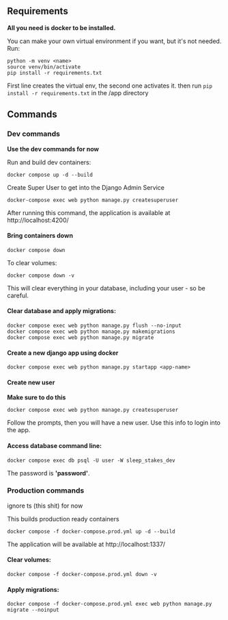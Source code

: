 ## Requirements

**All you need is docker to be installed.**

You can make your own virtual environment if you want, but it's not needed. Run:

```shell
python -m venv <name>
source venv/bin/activate
pip install -r requirements.txt
```

First line creates the virtual env, the second one activates it. then run ```pip install -r requirements.txt``` in the /app directory

## Commands
### Dev commands

**Use the dev commands for now**

Run and build dev containers:

```shell
docker compose up -d --build
```
Create Super User to get into the Django Admin Service

```shell
docker-compose exec web python manage.py createsuperuser
```

After running this command, the application is available at http://localhost:4200/

#### Bring containers down

```shell
docker compose down
```

To clear volumes:

```shell
docker compose down -v
```

This will clear everything in your database, including your user - so be careful.

#### Clear database and apply migrations:

```shell
docker compose exec web python manage.py flush --no-input
docker compose exec web python manage.py makemigrations
docker compose exec web python manage.py migrate
```

#### Create a new django app using docker

```shell
docker compose exec web python manage.py startapp <app-name>
```

#### Create new user

**Make sure to do this**

```shell
docker compose exec web python manage.py createsuperuser
```

Follow the prompts, then you will have a new user. Use this info to login into the app.

#### Access database command line:

```shell
docker compose exec db psql -U user -W sleep_stakes_dev
```

The password is **'password'**.

### Production commands

ignore ts (this shit) for now

This builds production ready containers

```shell
docker compose -f docker-compose.prod.yml up -d --build
```

The application will be available at http://localhost:1337/

#### Clear volumes:

```shell
docker compose -f docker-compose.prod.yml down -v
```

#### Apply migrations:

```shell
docker compose -f docker-compose.prod.yml exec web python manage.py migrate --noinput
```
